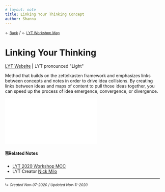 ```yaml
---
# layout: note
title: Linking Your Thinking Concept
author: Shanna
---
```


<small>← <a href="javascript:history.back()">Back</a></small> / <small>← [LYT Workshop Map](-lyt-workshop-map.md)</small>
# Linking Your Thinking

[LYT Website](https://www.linkingyourthinking.com/) | LYT pronounced "Light"

Method that builds on the zettelkasten framework and emphasizes links between concepts and notes in order to drive idea collisions. By creating links between ideas and maps of content to pull those ideas together, you can speed up the process of idea emergence, convergence, or divergence.

![Workshop Overview](-lyt-workshop-map.md#Workshop%20Overview)



#### 🗒Related Notes
- [LYT 2020 Workshop MOC](-lyt-workshop-map.md)
- LYT Creator [Nick Milo](../../zk-public/-nick-milo.md)


------------------------
<small>↳ <i>Created Nov-07-2020 / Updated Nov-11-2020 </i></small>
